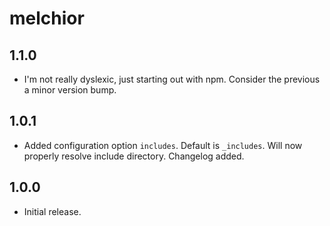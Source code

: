 # melchior

## 1.1.0
- I'm not really dyslexic, just starting out with npm. Consider the previous a minor version bump.

## 1.0.1
- Added configuration option `includes`. Default is `_includes`. Will now properly resolve include directory. Changelog added.

## 1.0.0
- Initial release.